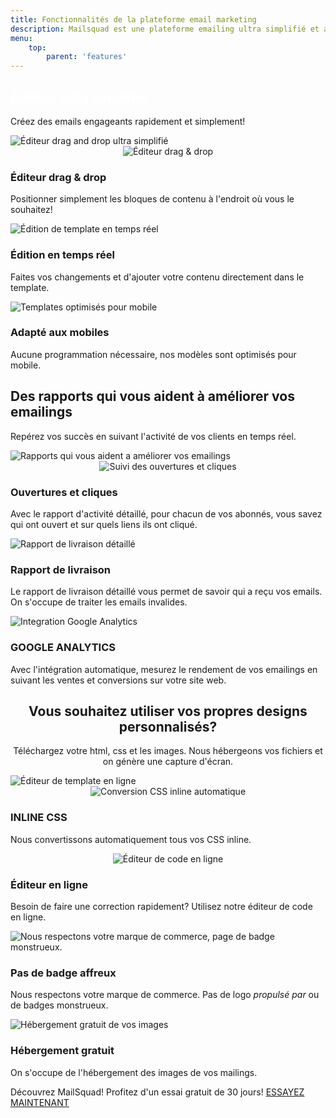```yaml
---
title: Fonctionnalités de la plateforme email marketing
description: Mailsquad est une plateforme emailing ultra simplifié et abordable.
menu:
    top:
        parent: 'features'
---
```

<section class="content-10 features">
    <div class="container">
        <div class="row">
            <div class="col-xs-12 col-sm-12 col-md-12 col-lg-12">
                <h1 style="color: white">Éditeur ultra simplifié</h1>
                <p class="lead">Créez des emails engageants rapidement et simplement!</p>
            </div>
            <div class="col-xs-12 col-sm-12 col-md-12 col-lg-12 text-center">
                <img src="/img/screenshots/easy-drag-and-drop-designer.jpg" alt="Éditeur drag and drop ultra simplifié">
            </div>
        </div>
    </div>
</section>
<section class="content-2 features">
    <div class="container">
        <div class="row feature">
            <div class="col-sm-4">
                <div style="">
                    <div class="img" style="text-align:center;">
                        <img src="/img/drag-and-drop.png" alt="Éditeur drag & drop">
                    </div>
                    <h3>Éditeur drag & drop</h3>
                </div>
                <p>Positionner simplement les bloques de contenu à l'endroit où vous le souhaitez!</p>
            </div>
            <div class="col-sm-4">
                <div>
                    <div class="img">
                        <img src="/img/real-time-editing.png" alt="Édition de template en temps réel">
                    </div>
                    <h3>Édition en temps réel</h3>
                </div>
                <p>Faites vos changements et d'ajouter votre contenu directement dans le template.</p>
            </div>
            <div class="col-sm-4">
                <div>
                    <div class="img">
                        <img src="/img/mobile-friendly-templates.png" alt="Templates optimisés pour mobile">
                    </div>
                    <h3>Adapté aux mobiles</h3>
                </div>
                <p>Aucune programmation nécessaire, nos modèles sont optimisés pour mobile.</p>
            </div>
        </div>
    </div>
</section>
<section class="content-2 reports">
    <div class="container">
        <div class="row">
            <div class="col-sm-12">
                <h2>Des rapports qui vous aident à améliorer vos emailings</h2>
                <p class="lead">Repérez vos succès en suivant l'activité de vos clients en temps réel.</p>
            </div>
        </div>
        <div class="row">
            <div class="col-sm-12">
                <div class="img">
                    <img src="/img/screenshots/reports-help-create-better-emails.png" alt="Rapports qui vous aident a améliorer vos emailings">
                </div>
            </div>
        </div>
    </div>
</section>
<section class="content-2 reports reportsfeatures">
    <div class="container">
        <div class="row">
            <div class="col-sm-4">
                <div style="">
                    <div class="img" style="text-align:center;">
                        <img src="/img/open-click-tracking.png" alt="Suivi des ouvertures et cliques">
                    </div>
                    <h3>Ouvertures et cliques</h3>
                </div>
                <p>Avec le rapport d'activité détaillé, pour chacun de vos abonnés, vous savez qui ont ouvert et sur quels liens ils ont cliqué.</p>
            </div>
            <div class="col-sm-4">
                <div>
                    <div class="img">
                        <img src="/img/detailed_email_delivery.png" alt="Rapport de livraison détaillé">
                    </div>
                    <h3>Rapport de livraison</h3>
                </div>
                <p>Le rapport de livraison détaillé vous permet de savoir qui a reçu vos emails. On s'occupe de traiter les emails invalides.</p>
            </div>
            <div class="col-sm-4">
                <div>
                    <div class="img">
                        <img src="/img/analytics_integration.png" alt="Integration Google Analytics">
                    </div>
                    <h3>GOOGLE ANALYTICS</h3>
                </div>
                <p>Avec l'intégration automatique, mesurez le rendement de vos emailings en suivant les ventes et conversions sur votre site web.</p>
            </div>
        </div>
    </div>
</section>
<section class="content-2 expert">
    <div class="container">
        <div class="row">
            <div class="col-sm-12" style="text-align:center">
                <h2>Vous souhaitez utiliser vos propres designs personnalisés?</h2>
                <p class="lead">Téléchargez votre html, css et les images. Nous hébergeons vos fichiers et on génère une capture d'écran.</p>
            </div>
            <div class="col-xs-12 col-sm-12 col-md-12 col-lg-12 text-center">
                <img src="/img/screenshots/online-template-code-editor.jpg" alt="Éditeur de template en ligne">
            </div>
        </div>
    </div>
</section>
<section class="content-2 features">
    <div class="container">
        <div class="row feature">
            <div class="col-sm-3">
                <div style="">
                    <div class="img" style="text-align:center;">
                        <img src="/img/inline-css.png" alt="Conversion CSS inline automatique">
                    </div>
                    <h3>INLINE CSS</h3>
                </div>
                <p>Nous convertissons automatiquement tous vos CSS inline.</p>
            </div>
            <div class="col-sm-3">
                <div style="">
                    <div class="img" style="text-align:center;">
                        <img src="/img/online-template-code-editor.png" alt="Éditeur de code en ligne">
                    </div>
                    <h3>Éditeur en ligne</h3>
                </div>
                <p>Besoin de faire une correction rapidement? Utilisez notre éditeur de code en ligne.</p>
            </div>
            <div class="col-sm-3">
                <div>
                    <div class="img">
                        <img src="/img/no-ugly-badge.png" alt="Nous respectons votre marque de commerce, page de badge monstrueux.">
                    </div>
                    <h3>Pas de badge affreux</h3>
                </div>
                <p>Nous respectons votre marque de commerce. Pas de logo <i>propulsé par</i> ou de badges monstrueux.</p>
            </div>
            <div class="col-sm-3">
                <div>
                    <div class="img">
                        <img src="/img/free-cloud-cdn-hosting.png" alt="Hébergement gratuit de vos images">
                    </div>
                    <h3>Hébergement gratuit</h3>
                </div>
                <p>On s'occupe de l'hébergement des images de vos mailings.</p>
            </div>
        </div>
    </div>
</section>
<!-- <section class="content-2 templatelang">
    <div class="container">
        <div class="row">
            <div class="col-sm-12">
                <h2>Template Language</h2>
                <p class="lead">If you can handle HTML, you'll find it easy to use our template language to create editable email templates and leverage the power of our email designer.</p>
            </div>
        </div>
        <div class="row">
            <div class="col-sm-12 text-center">
                <div class="form-group">
                    <a class="btn btn-primary" href="http://support.mailsquad.com/support/solutions/articles/5000606615">Check out our examples</a>
                </div>
            </div>
        </div>
    </div>
</section> -->
<section class="content-11">
    <div class="container">
        <span>Découvrez MailSquad! Profitez d'un essai gratuit de 30 jours!</span>
        <a class="btn btn-primary" href="https://app.mailsquad.com/login/signup/u?lang=fr">ESSAYEZ MAINTENANT</a>
    </div>
</section>